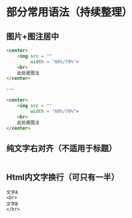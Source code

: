 # 部分常用语法（持续整理）
## 图片+图注居中
~~~html
<center>
    <img src = ""
         width = "60%/70%">
    <br>
    此处是图注
</center>

---

<center>
    <img src = ""
         width = "60%/70%">
    <br>
    此处是图注
</center>

~~~

## 纯文字右对齐（不适用于标题）
~~~

~~~

## Html内文字换行（可只有一半）
~~~
文字A
<br>
文字B
</br>
~~~

## 
~~~

~~~

## 
~~~

~~~

## 
~~~

~~~